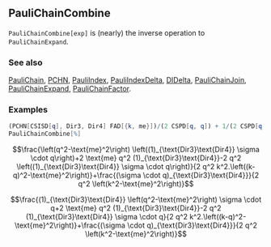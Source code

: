 ## PauliChainCombine

`PauliChainCombine[exp]`  is (nearly) the inverse operation to `PauliChainExpand`.

### See also

[PauliChain](PauliChain), [PCHN](PCHN), [PauliIndex](PauliIndex), [PauliIndexDelta](PauliIndexDelta), [DIDelta](DIDelta), [PauliChainJoin](PauliChainJoin), [PauliChainExpand](PauliChainExpand), [PauliChainFactor](PauliChainFactor).

### Examples

```mathematica
(PCHN[CSISD[q], Dir3, Dir4] FAD[{k, me}])/(2 CSPD[q, q]) + 1/(2 CSPD[q, q]) FAD[k, {k - q, me}] (-2 DCHN[CSISD[q], Dir3, Dir4] CSPD[q, q] + 2 DCHN[1, Dir3, Dir4] me CSPD[q, q] + DCHN[CSISD[q], Dir3, Dir4] (-me^2 + CSPD[q, q]))
PauliChainCombine[%]
```

$$\frac{\left(q^2-\text{me}^2\right) \left((1)_{\text{Dir3}\text{Dir4}} \sigma \cdot q\right)+2 \text{me} q^2 (1)_{\text{Dir3}\text{Dir4}}-2 q^2 \left((1)_{\text{Dir3}\text{Dir4}} \sigma \cdot q\right)}{2 q^2 k^2.\left((k-q)^2-\text{me}^2\right)}+\frac{(\sigma \cdot q)_{\text{Dir3}\text{Dir4}}}{2 q^2 \left(k^2-\text{me}^2\right)}$$

$$\frac{(1)_{\text{Dir3}\text{Dir4}} \left(q^2-\text{me}^2\right) \sigma \cdot q+2 \text{me} q^2 (1)_{\text{Dir3}\text{Dir4}}-2 q^2 (1)_{\text{Dir3}\text{Dir4}} \sigma \cdot q}{2 q^2 k^2.\left((k-q)^2-\text{me}^2\right)}+\frac{(\sigma \cdot q)_{\text{Dir3}\text{Dir4}}}{2 q^2 \left(k^2-\text{me}^2\right)}$$